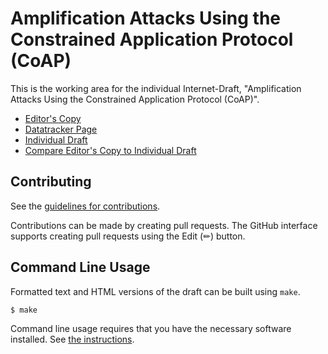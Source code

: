 # Amplification Attacks Using the Constrained Application Protocol (CoAP)

This is the working area for the individual Internet-Draft, "Amplification Attacks Using the Constrained Application Protocol (CoAP)".

* [Editor's Copy](https://t2trg.github.io/t2trg-amplification-attacks/draft-irtf-t2trg-amplification-attacks.html)
* [Datatracker Page](https://datatracker.ietf.org/doc/draft-irtf-t2trg-amplification-attacks)
* [Individual Draft](https://datatracker.ietf.org/doc/html/draft-irtf-t2trg-amplification-attacks)
* [Compare Editor's Copy to Individual Draft](https://t2trg.github.io/t2trg-amplification-attacks/#go.draft-irtf-t2trg-amplification-attacks.diff)


## Contributing

See the
[guidelines for contributions](https://github.com/t2trg/t2trg-amplification-attacks/blob/main/CONTRIBUTING.md).

Contributions can be made by creating pull requests.
The GitHub interface supports creating pull requests using the Edit (✏) button.


## Command Line Usage

Formatted text and HTML versions of the draft can be built using `make`.

```sh
$ make
```

Command line usage requires that you have the necessary software installed.  See
[the instructions](https://github.com/martinthomson/i-d-template/blob/main/doc/SETUP.md).


